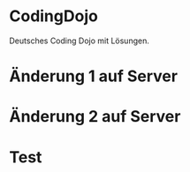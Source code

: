 # CodingDojo
Deutsches Coding Dojo mit Lösungen.

# Änderung 1 auf Server

# Änderung 2 auf Server

# Test
